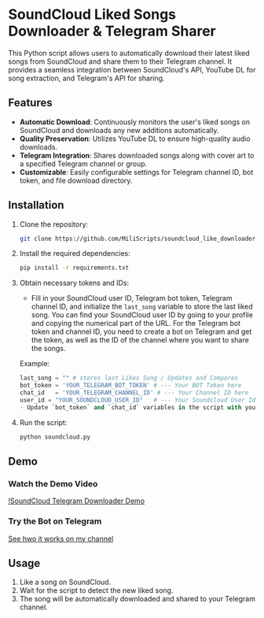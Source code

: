 # SoundCloud Liked Songs Downloader & Telegram Sharer

This Python script allows users to automatically download their latest liked songs from SoundCloud and share them to their Telegram channel. It provides a seamless integration between SoundCloud's API, YouTube DL for song extraction, and Telegram's API for sharing.

## Features

- **Automatic Download**: Continuously monitors the user's liked songs on SoundCloud and downloads any new additions automatically.
- **Quality Preservation**: Utilizes YouTube DL to ensure high-quality audio downloads.
- **Telegram Integration**: Shares downloaded songs along with cover art to a specified Telegram channel or group.
- **Customizable**: Easily configurable settings for Telegram channel ID, bot token, and file download directory.

## Installation

1. Clone the repository:

    ```bash
    git clone https://github.com/MiliScripts/soundcloud_like_downloader.git
    ```

2. Install the required dependencies:

    ```bash
    pip install -r requirements.txt
    ```

3. Obtain necessary tokens and IDs:
   - Fill in your SoundCloud user ID, Telegram bot token, Telegram channel ID, and initialize the `last_song` variable to store the last liked song. You can find your SoundCloud user ID by going to your profile and copying the numerical part of the URL. For the Telegram bot token and channel ID, you need to create a bot on Telegram and get the token, as well as the ID of the channel where you want to share the songs.
   
   Example:
   ```python
   last_song = "" # stores last Likes Song / Updates and Compares
   bot_token = 'YOUR_TELEGRAM_BOT_TOKEN' # --- Your BOT Token here
   chat_id   = 'YOUR_TELEGRAM_CHANNEL_ID' # --- Your Channel ID here
   user_id = "YOUR_SOUNDCLOUD_USER_ID"   # --- Your Soundcloud User Id here
   - Update `bot_token` and `chat_id` variables in the script with your Telegram bot token and chat ID, respectively.

5. Run the script:

    ```bash
    python soundcloud.py
    ```


## Demo

### Watch the Demo Video

[!SoundCloud Telegram Downloader Demo](https://www.youtube.com/watch?v=TP-TIcdb_Vg)

### Try the Bot on Telegram

[See hwo it works on my channel ](https://t.me/imilisong)

    

## Usage

1. Like a song on SoundCloud.
2. Wait for the script to detect the new liked song.
3. The song will be automatically downloaded and shared to your Telegram channel.
